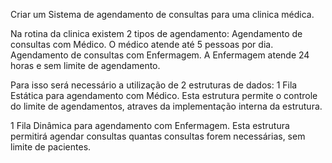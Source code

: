 
Criar um Sistema de agendamento de consultas para uma clinica médica.

Na rotina da clinica existem 2 tipos de agendamento: 
Agendamento de consultas com Médico. O médico atende até 5 pessoas por dia.
Agendamento de consultas com Enfermagem. A Enfermagem atende 24 horas e sem limite de agendamento.

Para isso será necessário a utilização de 2 estruturas de dados: 
1 Fila Estática para agendamento com Médico.
Esta estrutura permite o controle do limite de agendamentos, atraves da implementação interna da estrutura.

1 Fila Dinâmica para agendamento com Enfermagem.
Esta estrutura permitirá agendar consultas quantas consultas forem necessárias, sem limite de pacientes. 

